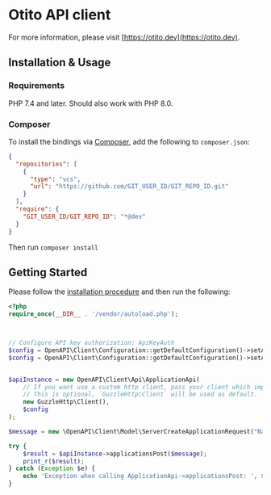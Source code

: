 # Otito API client

For more information, please visit [https://otito.dev](https://otito.dev).

## Installation & Usage

### Requirements

PHP 7.4 and later.
Should also work with PHP 8.0.

### Composer

To install the bindings via [Composer](https://getcomposer.org/), add the following to `composer.json`:

```json
{
  "repositories": [
    {
      "type": "vcs",
      "url": "https://github.com/GIT_USER_ID/GIT_REPO_ID.git"
    }
  ],
  "require": {
    "GIT_USER_ID/GIT_REPO_ID": "*@dev"
  }
}
```

Then run `composer install`


## Getting Started

Please follow the [installation procedure](#installation--usage) and then run the following:

```php
<?php
require_once(__DIR__ . '/vendor/autoload.php');



// Configure API key authorization: ApiKeyAuth
$config = OpenAPI\Client\Configuration::getDefaultConfiguration()->setApiKey('Authorization','sk_YOUR_API_KEY');
$config = OpenAPI\Client\Configuration::getDefaultConfiguration()->setApiKeyPrefix('Authorization', 'Bearer');


$apiInstance = new OpenAPI\Client\Api\ApplicationApi(
    // If you want use a custom http client, pass your client which implements `GuzzleHttp\ClientInterface`.
    // This is optional, `GuzzleHttp\Client` will be used as default.
    new GuzzleHttp\Client(),
    $config
);

$message = new \OpenAPI\Client\Model\ServerCreateApplicationRequest("Name of Application");

try {
    $result = $apiInstance->applicationsPost($message);
    print_r($result);
} catch (Exception $e) {
    echo 'Exception when calling ApplicationApi->applicationsPost: ', $e->getMessage(), PHP_EOL;
}

```
